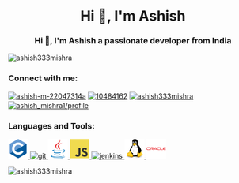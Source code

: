 <h1 align="center">Hi 👋, I'm Ashish</h1>
<h3 align="center">Hi 👋, I'm Ashish a passionate developer from India</h3>

<p align="left"> <img src="https://komarev.com/ghpvc/?username=ashish333mishra&label=Profile%20views&color=0e75b6&style=flat" alt="ashish333mishra" /> </p>

<h3 align="left">Connect with me:</h3>
<p align="left">
<a href="https://linkedin.com/in/ashish-m-22047314a" target="blank"><img align="center" src="https://cdn.jsdelivr.net/npm/simple-icons@3.0.1/icons/linkedin.svg" alt="ashish-m-22047314a" height="30" width="40" /></a>
<a href="https://stackoverflow.com/users/10484162" target="blank"><img align="center" src="https://cdn.jsdelivr.net/npm/simple-icons@3.0.1/icons/stackoverflow.svg" alt="10484162" height="30" width="40" /></a>
<a href="https://www.hackerrank.com/ashish333mishra" target="blank"><img align="center" src="https://cdn.jsdelivr.net/npm/simple-icons@3.0.1/icons/hackerrank.svg" alt="ashish333mishra" height="30" width="40" /></a>
<a href="https://auth.geeksforgeeks.org/user/ashish_mishra1/profile" target="blank"><img align="center" src="https://cdn.jsdelivr.net/npm/simple-icons@3.0.1/icons/geeksforgeeks.svg" alt="ashish_mishra1/profile" height="30" width="40" /></a>
</p>

<h3 align="left">Languages and Tools:</h3>
<p align="left"> <a href="https://www.cprogramming.com/" target="_blank"> <img src="https://raw.githubusercontent.com/devicons/devicon/master/icons/c/c-original.svg" alt="c" width="40" height="40"/> </a> <a href="https://git-scm.com/" target="_blank"> <img src="https://www.vectorlogo.zone/logos/git-scm/git-scm-icon.svg" alt="git" width="40" height="40"/> </a> <a href="https://www.java.com" target="_blank"> <img src="https://raw.githubusercontent.com/devicons/devicon/master/icons/java/java-original.svg" alt="java" width="40" height="40"/> </a> <a href="https://developer.mozilla.org/en-US/docs/Web/JavaScript" target="_blank"> <img src="https://raw.githubusercontent.com/devicons/devicon/master/icons/javascript/javascript-original.svg" alt="javascript" width="40" height="40"/> </a> <a href="https://www.jenkins.io" target="_blank"> <img src="https://www.vectorlogo.zone/logos/jenkins/jenkins-icon.svg" alt="jenkins" width="40" height="40"/> </a> <a href="https://www.linux.org/" target="_blank"> <img src="https://raw.githubusercontent.com/devicons/devicon/master/icons/linux/linux-original.svg" alt="linux" width="40" height="40"/> </a> <a href="https://www.oracle.com/" target="_blank"> <img src="https://raw.githubusercontent.com/devicons/devicon/master/icons/oracle/oracle-original.svg" alt="oracle" width="40" height="40"/> </a> </p>

<p><img align="left" src="https://github-readme-stats.vercel.app/api/top-langs?username=ashish333mishra&show_icons=true&locale=en&layout=compact" alt="ashish333mishra" /></p>
